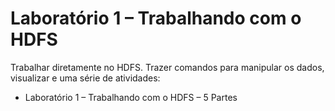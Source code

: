 # Laboratório 1 – Trabalhando com o HDFS

Trabalhar diretamente no HDFS. Trazer comandos para manipular os dados, visualizar e uma série de atividades:

<ul>
  <li>Laboratório 1 – Trabalhando com o HDFS – 5 Partes</li>
</ul>